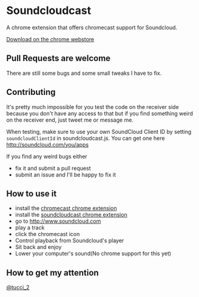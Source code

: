 # Soundcloudcast
A chrome extension that offers chromecast support for Soundcloud.

[Download on the chrome webstore](https://chrome.google.com/webstore/detail/soundcloud-cast/ladhdfnaobggbpleommmkabncgenacho)

## Pull Requests are welcome
There are still some bugs and some small tweaks I have to fix.

## Contributing
It's pretty much impossible for you test the code on the receiver side because you don't have any access to that
but if you find something weird on the receiver end, just tweet me or message me.

When testing, make sure to use your own SoundCloud Client ID by setting ```soundcloudClientId``` in soundcloudcast.js. 
You can get one here http://soundcloud.com/you/apps

If you find any weird bugs either
- fix it and submit a pull request
- submit an issue and I'll be happy to fix it


## How to use it
- install the [chromecast chrome extension](https://chrome.google.com/webstore/detail/google-cast/boadgeojelhgndaghljhdicfkmllpafd?hl=en)
- install the [soundcloudcast chrome extension](https://chrome.google.com/webstore/detail/soundcloud-cast/ladhdfnaobggbpleommmkabncgenacho)
- go to http://www.soundcloud.com
- play a track
- click the chromecast icon
- Control playback from Soundcloud's player
- Sit back and enjoy
- Lower your computer's sound(No chrome support for this yet)

## How to get my attention
[@tucci_2](https://twitter.com/tucci_2)

